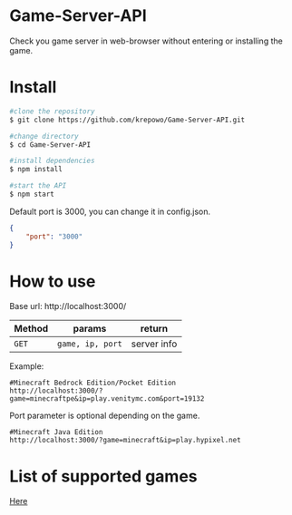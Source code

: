 # Game-Server-API

Check you game server in web-browser without entering or installing the game.

# Install

```bash
#clone the repository
$ git clone https://github.com/krepowo/Game-Server-API.git 

#change directory
$ cd Game-Server-API

#install dependencies
$ npm install

#start the API
$ npm start
```
Default port is 3000, you can change it in config.json.
```json
{
    "port": "3000"
}
```

# How to use
Base url: http://localhost:3000/

| Method | params           | return      |
| ------ | ---------------- | ----------- |
| `GET`  | `game, ip, port` | server info |

Example:
```
#Minecraft Bedrock Edition/Pocket Edition
http://localhost:3000/?game=minecraftpe&ip=play.venitymc.com&port=19132
```
Port parameter is optional depending on the game.
```
#Minecraft Java Edition
http://localhost:3000/?game=minecraft&ip=play.hypixel.net
```
# List of supported games

[Here](https://github.com/gamedig/node-gamedig#games-list)